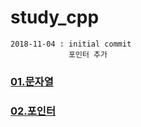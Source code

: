 # study_cpp

    2018-11-04 : initial commit
                 포인터 추가

### [01.문자열](https://github.com/NamSSu/study_cpp_2018/blob/master/001_string.md)

### [02.포인터](https://github.com/NamSSu/study_cpp_2018/blob/master/002_pointer.md)